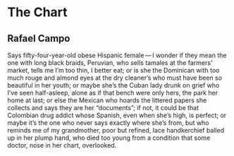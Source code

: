 # The Chart
## Rafael Campo
Says fifty-four-year-old obese Hispanic
female — I wonder if they mean the one
with long black braids, Peruvian, who sells
tamales at the farmers’ market, tells
me I’m too thin, I better eat; or is
she the Dominican with too much rouge
and almond eyes at the dry cleaner’s who
must have been so beautiful in her youth;
or maybe she’s the Cuban lady drunk
on grief who I’ve seen half-asleep, alone
as if that bench were only hers, the park
her home at last; or else the Mexican
who hoards the littered papers she collects
and says they are her “documents”; if not,
it could be that Colombian drug addict
whose Spanish, even when she’s high, is perfect;
or maybe it’s the one who never says
exactly where she’s from, but who reminds
me of my grandmother, poor but refined,
lace handkerchief balled up in her plump hand,
who died too young from a condition that
some doctor, nose in her chart, overlooked.
